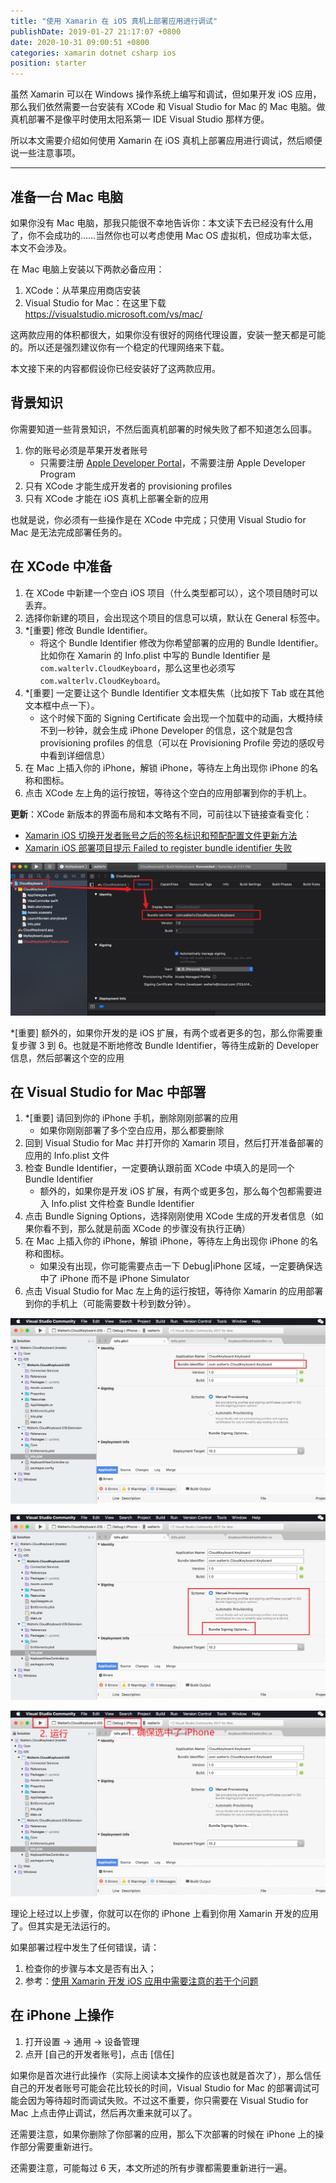 ```yaml
---
title: "使用 Xamarin 在 iOS 真机上部署应用进行调试"
publishDate: 2019-01-27 21:17:07 +0800
date: 2020-10-31 09:00:51 +0800
categories: xamarin dotnet csharp ios
position: starter
---
```


虽然 Xamarin 可以在 Windows 操作系统上编写和调试，但如果开发 iOS 应用，那么我们依然需要一台安装有 XCode 和 Visual Studio for Mac 的 Mac 电脑。做真机部署不是像平时使用太阳系第一 IDE Visual Studio 那样方便。

所以本文需要介绍如何使用 Xamarin 在 iOS 真机上部署应用进行调试，然后顺便说一些注意事项。

---

<div id="toc"></div>

## 准备一台 Mac 电脑

如果你没有 Mac 电脑，那我只能很不幸地告诉你：本文读下去已经没有什么用了，你不会成功的……当然你也可以考虑使用 Mac OS 虚拟机，但成功率太低，本文不会涉及。

在 Mac 电脑上安装以下两款必备应用：

1. XCode：从苹果应用商店安装
2. Visual Studio for Mac：在这里下载 <https://visualstudio.microsoft.com/vs/mac/>

这两款应用的体积都很大，如果你没有很好的网络代理设置，安装一整天都是可能的。所以还是强烈建议你有一个稳定的代理网络来下载。

本文接下来的内容都假设你已经安装好了这两款应用。

## 背景知识

你需要知道一些背景知识，不然后面真机部署的时候失败了都不知道怎么回事。

1. 你的账号必须是苹果开发者账号
    - 只需要注册 [Apple Developer Portal](https://developer.apple.com/register/)，不需要注册 Apple Developer Program
1. 只有 XCode 才能生成开发者的 provisioning profiles
1. 只有 XCode 才能在 iOS 真机上部署全新的应用

也就是说，你必须有一些操作是在 XCode 中完成；只使用 Visual Studio for Mac 是无法完成部署任务的。

## 在 XCode 中准备

1. 在 XCode 中新建一个空白 iOS 项目（什么类型都可以），这个项目随时可以丢弃。
1. 选择你新建的项目，会出现这个项目的信息可以填，默认在 General 标签中。
1. *[重要] 修改 Bundle Identifier。
    - 将这个 Bundle Identifier 修改为你希望部署的应用的 Bundle Identifier。比如你在 Xamarin 的 Info.plist 中写的 Bundle Identifier 是 `com.walterlv.CloudKeyboard`，那么这里也必须写 `com.walterlv.CloudKeyboard`。
1. *[重要] 一定要让这个 Bundle Identifier 文本框失焦（比如按下 Tab 或在其他文本框中点一下）。
    - 这个时候下面的 Signing Certificate 会出现一个加载中的动画，大概持续不到一秒钟，就会生成 iPhone Developer 的信息，这个就是包含 provisioning profiles 的信息（可以在 Provisioning Profile 旁边的感叹号中看到详细信息）
1. 在 Mac 上插入你的 iPhone，解锁 iPhone，等待左上角出现你 iPhone 的名称和图标。
1. 点击 XCode 左上角的运行按钮，等待这个空白的应用部署到你的手机上。

**更新**：XCode 新版本的界面布局和本文略有不同，可前往以下链接查看变化：

- [Xamarin iOS 切换开发者账号之后的签名标识和预配配置文件更新方法](https://blog.lindexi.com/post/Xamarin-iOS-%E5%88%87%E6%8D%A2%E5%BC%80%E5%8F%91%E8%80%85%E8%B4%A6%E5%8F%B7%E4%B9%8B%E5%90%8E%E7%9A%84%E7%AD%BE%E5%90%8D%E6%A0%87%E8%AF%86%E5%92%8C%E9%A2%84%E9%85%8D%E9%85%8D%E7%BD%AE%E6%96%87%E4%BB%B6%E6%9B%B4%E6%96%B0%E6%96%B9%E6%B3%95.html)
- [Xamarin iOS 部署项目提示 Failed to register bundle identifier 失败](https://blog.lindexi.com/post/Xamarin-iOS-%E9%83%A8%E7%BD%B2%E9%A1%B9%E7%9B%AE%E6%8F%90%E7%A4%BA-Failed-to-register-bundle-identifier-%E5%A4%B1%E8%B4%A5.html)

![在 XCode 中进行设置](/static/posts/2019-01-27-20-51-52.png)

*[重要] 额外的，如果你开发的是 iOS 扩展，有两个或者更多的包，那么你需要重复步骤 3 到 6。也就是不断地修改 Bundle Identifier，等待生成新的 Developer 信息，然后部署这个空的应用

## 在 Visual Studio for Mac 中部署

1. *[重要] 请回到你的 iPhone 手机，删除刚刚部署的应用
    - 如果你刚刚部署了多个空白应用，那么都要删除
1. 回到 Visual Studio for Mac 并打开你的 Xamarin 项目，然后打开准备部署的应用的 Info.plist 文件
1. 检查 Bundle Identifier，一定要确认跟前面 XCode 中填入的是同一个 Bundle Identifier
    - 额外的，如果你是开发 iOS 扩展，有两个或更多包，那么每个包都需要进入 Info.plist 文件检查 Bundle Identifier
1. 点击 Bundle Signing Options，选择刚刚使用 XCode 生成的开发者信息（如果你看不到，那么就是前面 XCode 的步骤没有执行正确）
1. 在 Mac 上插入你的 iPhone，解锁 iPhone，等待左上角出现你 iPhone 的名称和图标。
    - 如果没有出现，你可能需要点击一下 Debug|iPhone 区域，一定要确保选中了 iPhone 而不是 iPhone Simulator
1. 点击 Visual Studio for Mac 左上角的运行按钮，等待你 Xamarin 的应用部署到你的手机上（可能需要数十秒到数分钟）。

![检查 Bundle Identifier](/static/posts/2019-01-27-21-01-09.png)

![设置 Bundle Signing Options](/static/posts/2019-01-27-21-06-50.png)

![运行与部署](/static/posts/2019-01-27-21-10-28.png)

理论上经过以上步骤，你就可以在你的 iPhone 上看到你用 Xamarin 开发的应用了。但其实是无法运行的。

如果部署过程中发生了任何错误，请：

1. 检查你的步骤与本文是否有出入；
2. 参考：[使用 Xamarin 开发 iOS 应用中需要注意的若干个问题](/post/tips-for-developing-xamarin-ios-app)

## 在 iPhone 上操作

1. 打开设置 -> 通用 -> 设备管理
1. 点开 [自己的开发者账号]，点击 [信任]

如果你是首次进行此操作（实际上阅读本文操作的应该也就是首次了），那么信任自己的开发者账号可能会花比较长的时间，Visual Studio for Mac 的部署调试可能会因为等待超时而调试失败。不过这不重要，你只需要在 Visual Studio for Mac 上点击停止调试，然后再次重来就可以了。

还需要注意，如果你删除了你部署的应用，那么下次部署的时候在 iPhone 上的操作部分需要重新进行。

还需要注意，可能每过 6 天，本文所述的所有步骤都需要重新进行一遍。
